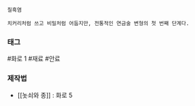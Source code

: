 

```
칠흑염

치커리처럼 쓰고 비밀처럼 어둡지만, 전통적인 연금술 변형의 첫 번째 단계다.
```


### 태그

#화로 1
#재료 
#안료 


### 제작법


* [[놋쇠와 종]] : 화로 5